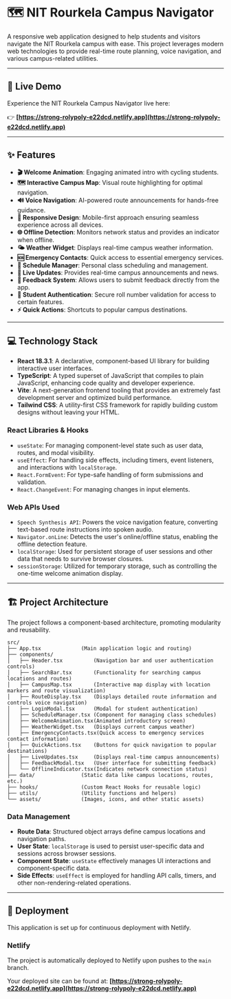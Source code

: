 
# 🗺️ NIT Rourkela Campus Navigator


A responsive web application designed to help students and visitors navigate the NIT Rourkela campus with ease. This project leverages modern web technologies to provide real-time route planning, voice navigation, and various campus-related utilities.

-----

## 🚀 Live Demo

Experience the NIT Rourkela Campus Navigator live here:

👉 **[https://strong-rolypoly-e22dcd.netlify.app](https://strong-rolypoly-e22dcd.netlify.app)**

-----

## ✨ Features

  * **🎬 Welcome Animation**: Engaging animated intro with cycling students.
  * **🗺️ Interactive Campus Map**: Visual route highlighting for optimal navigation.
  * **🔊 Voice Navigation**: AI-powered route announcements for hands-free guidance.
  * **📱 Responsive Design**: Mobile-first approach ensuring seamless experience across all devices.
  * **🌐 Offline Detection**: Monitors network status and provides an indicator when offline.
  * **🌤️ Weather Widget**: Displays real-time campus weather information.
  * **🆘 Emergency Contacts**: Quick access to essential emergency services.
  * **📅 Schedule Manager**: Personal class scheduling and management.
  * **📢 Live Updates**: Provides real-time campus announcements and news.
  * **💬 Feedback System**: Allows users to submit feedback directly from the app.
  * **🔐 Student Authentication**: Secure roll number validation for access to certain features.
  * **⚡ Quick Actions**: Shortcuts to popular campus destinations.

-----

## 💻 Technology Stack

  * **React 18.3.1**: A declarative, component-based UI library for building interactive user interfaces.
  * **TypeScript**: A typed superset of JavaScript that compiles to plain JavaScript, enhancing code quality and developer experience.
  * **Vite**: A next-generation frontend tooling that provides an extremely fast development server and optimized build performance.
  * **Tailwind CSS**: A utility-first CSS framework for rapidly building custom designs without leaving your HTML.

### React Libraries & Hooks

  * `useState`: For managing component-level state such as user data, routes, and modal visibility.
  * `useEffect`: For handling side effects, including timers, event listeners, and interactions with `localStorage`.
  * `React.FormEvent`: For type-safe handling of form submissions and validation.
  * `React.ChangeEvent`: For managing changes in input elements.

### Web APIs Used

  * `Speech Synthesis API`: Powers the voice navigation feature, converting text-based route instructions into spoken audio.
  * `Navigator.onLine`: Detects the user's online/offline status, enabling the offline detection feature.
  * `localStorage`: Used for persistent storage of user sessions and other data that needs to survive browser closures.
  * `sessionStorage`: Utilized for temporary storage, such as controlling the one-time welcome animation display.

-----

## 🏗️ Project Architecture

The project follows a component-based architecture, promoting modularity and reusability.

```
src/
├── App.tsx             (Main application logic and routing)
├── components/
│   ├── Header.tsx          (Navigation bar and user authentication controls)
│   ├── SearchBar.tsx       (Functionality for searching campus locations and routes)
│   ├── CampusMap.tsx       (Interactive map display with location markers and route visualization)
│   ├── RouteDisplay.tsx    (Displays detailed route information and controls voice navigation)
│   ├── LoginModal.tsx      (Modal for student authentication)
│   ├── ScheduleManager.tsx (Component for managing class schedules)
│   ├── WelcomeAnimation.tsx(Animated introductory screen)
│   ├── WeatherWidget.tsx   (Displays current campus weather)
│   ├── EmergencyContacts.tsx(Quick access to emergency services contact information)
│   ├── QuickActions.tsx    (Buttons for quick navigation to popular destinations)
│   ├── LiveUpdates.tsx     (Displays real-time campus announcements)
│   ├── FeedbackModal.tsx   (User interface for submitting feedback)
│   └── OfflineIndicator.tsx(Indicates network connection status)
├── data/               (Static data like campus locations, routes, etc.)
├── hooks/              (Custom React Hooks for reusable logic)
├── utils/              (Utility functions and helpers)
└── assets/             (Images, icons, and other static assets)
```

### Data Management

  * **Route Data**: Structured object arrays define campus locations and navigation paths.
  * **User State**: `localStorage` is used to persist user-specific data and sessions across browser sessions.
  * **Component State**: `useState` effectively manages UI interactions and component-specific data.
  * **Side Effects**: `useEffect` is employed for handling API calls, timers, and other non-rendering-related operations.

-----

## 🚀 Deployment

This application is set up for continuous deployment with Netlify.

### Netlify

The project is automatically deployed to Netlify upon pushes to the `main` branch.

Your deployed site can be found at: **[https://strong-rolypoly-e22dcd.netlify.app](https://strong-rolypoly-e22dcd.netlify.app)**



